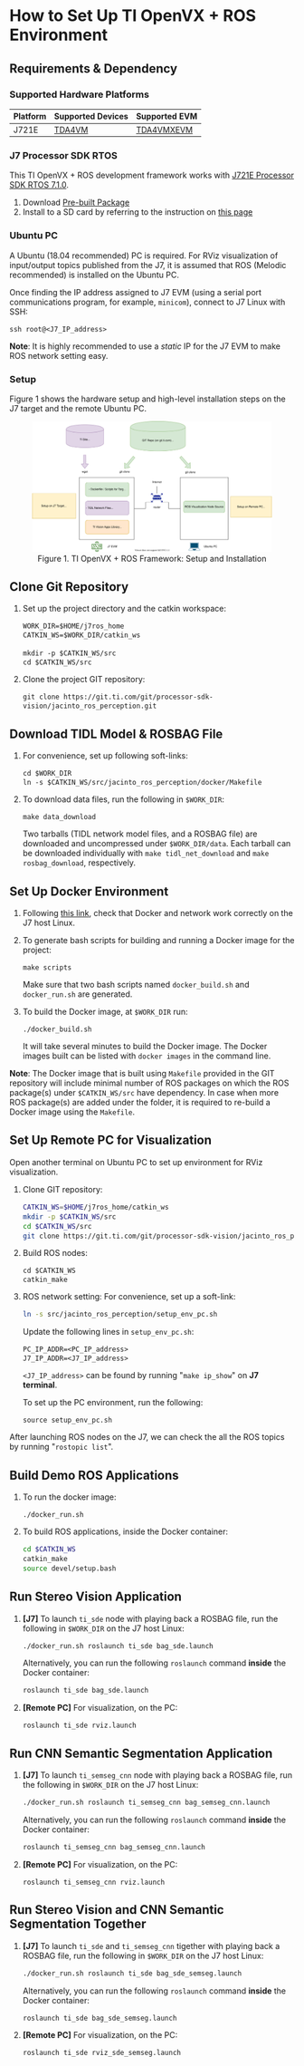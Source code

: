 How to Set Up TI OpenVX + ROS Environment
=========================================

## Requirements & Dependency

### Supported Hardware Platforms

 Platform    | Supported Devices                           | Supported EVM
-------------|---------------------------------------------|-------------------------------------------------
 J721E       | [TDA4VM](https://www.ti.com/product/TDA4VM) | [TDA4VMXEVM](https://www.ti.com/tool/TDA4VMXEVM)

### J7 Processor SDK RTOS
This TI OpenVX + ROS development framework works with
[J721E Processor SDK RTOS 7.1.0](https://software-dl.ti.com/jacinto7/esd/processor-sdk-rtos-jacinto7/latest/index_FDS.html).

1. Download [Pre-built Package](https://software-dl.ti.com/jacinto7/esd/processor-sdk-rtos-jacinto7/latest/exports/ti-processor-sdk-rtos-j721e-evm-07_01_00_11-prebuilt.tar.gz)
2. Install to a SD card by referring to the instruction on [this page](https://software-dl.ti.com/jacinto7/esd/processor-sdk-rtos-jacinto7/latest/exports/docs/psdk_rtos/docs/user_guide/out_of_box_j721e.html)

### Ubuntu PC
A Ubuntu (18.04 recommended) PC is required. For RViz visualization of input/output topics published from the J7, it is assumed that ROS (Melodic recommended) is installed on the Ubuntu PC.

Once finding the IP address assigned to J7 EVM (using a serial port communications program, for example, `minicom`), connect to J7 Linux with SSH:

```
ssh root@<J7_IP_address>
```

**Note**: It is highly recommended to use a *static* IP for the J7 EVM to make ROS network setting easy.

### Setup

Figure 1 shows the hardware setup and high-level installation steps on the J7 target and the remote Ubuntu PC.

<figure class="image">
    <center><img src="docs/tiovx_ros_setup.svg"/></center>
    <figcaption> <center>Figure 1. TI OpenVX + ROS Framework: Setup and Installation </center></figcaption>
</figure>

<!-- ================================================================================= -->
## Clone Git Repository
1. Set up the project directory and the catkin workspace:
    ```
    WORK_DIR=$HOME/j7ros_home
    CATKIN_WS=$WORK_DIR/catkin_ws

    mkdir -p $CATKIN_WS/src
    cd $CATKIN_WS/src
    ```

2. Clone the project GIT repository:
    ```
    git clone https://git.ti.com/git/processor-sdk-vision/jacinto_ros_perception.git
    ```
## Download TIDL Model & ROSBAG File

1. For convenience, set up following soft-links:
    ```
    cd $WORK_DIR
    ln -s $CATKIN_WS/src/jacinto_ros_perception/docker/Makefile
    ```
2. To download data files, run the following in `$WORK_DIR`:
    ```
    make data_download
    ```
    Two tarballs (TIDL network model files, and a ROSBAG file) are downloaded and uncompressed under `$WORK_DIR/data`. Each tarball can be downloaded individually with `make tidl_net_download` and `make rosbag_download`, respectively.

<!-- ================================================================================= -->
## Set Up Docker Environment

1. Following [this link](https://docs.docker.com/get-started/#test-docker-installation),
check that Docker and network work correctly on the J7 host Linux.

2. To generate bash scripts for building and running a Docker image for the project:
    ```
    make scripts
    ```
    Make sure that two bash scripts named `docker_build.sh` and `docker_run.sh` are generated.
3. To build the Docker image, at `$WORK_DIR` run:
    ```
    ./docker_build.sh
    ```
    It will take several minutes to build the Docker image. The Docker images built can be listed with `docker images` in the command line.

**Note**: The Docker image that is built using `Makefile` provided in the GIT repository will include minimal number of ROS packages on which the ROS package(s) under `$CATKIN_WS/src` have dependency. In case when more ROS package(s) are added under the folder, it is required to re-build a Docker image using the `Makefile`.

<!-- ================================================================================= -->
## Set Up Remote PC for Visualization

Open another terminal on Ubuntu PC to set up environment for RViz visualization.

1. Clone GIT repository:
    ```sh
    CATKIN_WS=$HOME/j7ros_home/catkin_ws
    mkdir -p $CATKIN_WS/src
    cd $CATKIN_WS/src
    git clone https://git.ti.com/git/processor-sdk-vision/jacinto_ros_perception.git
    ```
2. Build ROS nodes:
    ```
    cd $CATKIN_WS
    catkin_make
    ```

3. ROS network setting: For convenience, set up a soft-link:
    ```sh
    ln -s src/jacinto_ros_perception/setup_env_pc.sh
    ```

    Update the following lines in `setup_env_pc.sh`:
    ```
    PC_IP_ADDR=<PC_IP_address>
    J7_IP_ADDR=<J7_IP_address>
    ```
    `<J7_IP_address>` can be found by running "`make ip_show`" on **J7 terminal**.

    To set up the PC environment, run the following:
    ```
    source setup_env_pc.sh
    ```
After launching ROS nodes on the J7, we can check the all the ROS topics by running "`rostopic list`".

<!-- ================================================================================= -->
## Build Demo ROS Applications
1. To run the docker image:
    ```
    ./docker_run.sh
    ```
2. To build ROS applications, inside the Docker container:
    ```sh
    cd $CATKIN_WS
    catkin_make
    source devel/setup.bash
    ```

## Run Stereo Vision Application
1. **[J7]** To launch `ti_sde` node with playing back a ROSBAG file, run the following in `$WORK_DIR` on the J7 host Linux:
    ```sh
    ./docker_run.sh roslaunch ti_sde bag_sde.launch
    ```
    Alternatively, you can run the following `roslaunch` command **inside** the Docker container:
    ```sh
    roslaunch ti_sde bag_sde.launch
    ```
2. **[Remote PC]** For visualization, on the PC:
    ```
    roslaunch ti_sde rviz.launch
    ```

## Run CNN Semantic Segmentation Application
1. **[J7]** To launch `ti_semseg_cnn` node with playing back a ROSBAG file, run the following in `$WORK_DIR` on the J7 host Linux:
    ```sh
    ./docker_run.sh roslaunch ti_semseg_cnn bag_semseg_cnn.launch
    ```
    Alternatively, you can run the following `roslaunch` command **inside** the Docker container:
    ```sh
    roslaunch ti_semseg_cnn bag_semseg_cnn.launch
    ```
2. **[Remote PC]** For visualization, on the PC:
    ```
    roslaunch ti_semseg_cnn rviz.launch
    ```
## Run Stereo Vision and CNN Semantic Segmentation Together
1. **[J7]** To launch `ti_sde` and `ti_semseg_cnn` tigether with playing back a ROSBAG file, run the following in `$WORK_DIR` on the J7 host Linux:
    ```sh
    ./docker_run.sh roslaunch ti_sde bag_sde_semseg.launch
    ```
    Alternatively, you can run the following `roslaunch` command **inside** the Docker container:
    ```sh
    roslaunch ti_sde bag_sde_semseg.launch
    ```
2. **[Remote PC]** For visualization, on the PC:
    ```
    roslaunch ti_sde rviz_sde_semseg.launch
    ```
